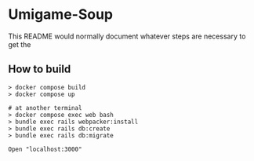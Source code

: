 # Umigame-Soup

This README would normally document whatever steps are necessary to get the

## How to build

```
> docker compose build
> docker compose up

# at another terminal
> docker compose exec web bash
> bundle exec rails webpacker:install
> bundle exec rails db:create
> bundle exec rails db:migrate

Open "localhost:3000"
```

